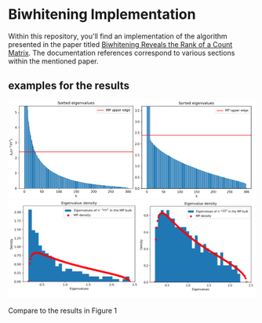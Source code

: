 # Biwhitening Implementation

Within this repository, you'll find an implementation of the algorithm presented in the paper titled [Biwhitening Reveals the Rank of a Count Matrix](https://arxiv.org/abs/2103.13840). The documentation references correspond to various sections within the mentioned paper.

## examples for the results

<img src="https://github.com/shmulikor/biwhitening/blob/master/images/eigenvalues.png" width="700" height="200">
<img src="https://github.com/shmulikor/biwhitening/blob/master/images/density.png" width="700" height="200">

Compare to the results in Figure 1
